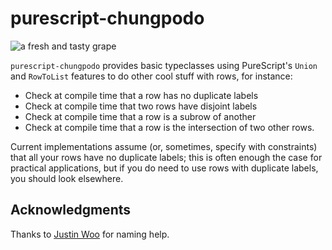# purescript-chungpodo

![a fresh and tasty grape](http://www.harrisonrbrown.com/images/tastygrape.jpg)

`purescript-chungpodo` provides basic typeclasses using PureScript's `Union` and `RowToList` features to do other cool stuff with rows, for instance:

* Check at compile time that a row has no duplicate labels
* Check at compile time that two rows have disjoint labels
* Check at compile time that a row is a subrow of another
* Check at compile time that a row is the intersection of two other rows.

Current implementations assume (or, sometimes, specify with constraints) that all your rows have no duplicate labels; this is often enough the case for practical applications, but if you do need to use rows with duplicate labels, you should look elsewhere.

## Acknowledgments

Thanks to [Justin Woo](https://github.com/justinwoo) for naming help.